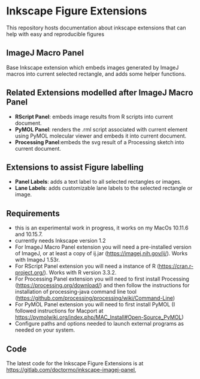 # Inkscape Figure Extensions
This repository hosts documentation about inkscape extensions that can help with easy and reproducible figures

## ImageJ Macro Panel
Base Inkscape extension which embeds images generated by ImageJ macros into current selected rectangle, and adds some helper functions.

## Related Extensions modelled after ImageJ Macro Panel
* **RScript Panel**: embeds image results from R scripts into current document.
* **PyMOL Panel**: renders the .rml script associated with current element using PyMOL molecular viewer and embeds it into current document.
* **Processing Panel**:embeds the svg result of a Processing sketch into current document.

## Extensions to assist Figure labelling 
* **Panel Labels**: adds a text label to all selected rectangles or images.
* **Lane Labels**: adds customizable lane labels to the selected rectangle or image.

## Requirements                                                                                               
* this is an experimental work in progress, it works on my MacOs 10.11.6 and 10.15.7. 
* currently needs Inkscape version 1.2 
* For ImageJ Macro Panel extension you will need a pre-installed version of ImageJ, or at least a copy of ij.jar (https://imagej.nih.gov/ij/). Works with ImageJ 1.53r.
* For RScript Panel extension you will need a instance of R (https://cran.r-project.org/). Works with R version 3.3.2.
* For Processing Panel extension you will need to first install Processing (https://processing.org/download/) and then follow the instructions for installation of processing-java command line tool (https://github.com/processing/processing/wiki/Command-Line)
* For PyMOL Panel extension you will need to first install PyMOL (I followed instructions for Macport at https://pymolwiki.org/index.php/MAC_Install#Open-Source_PyMOL)
* Configure paths and options needed to launch external programs as needed on your system.

## Code 
The latest code for the Inkscape Figure Extensions is at https://gitlab.com/doctormo/inkscape-imagej-panel,

